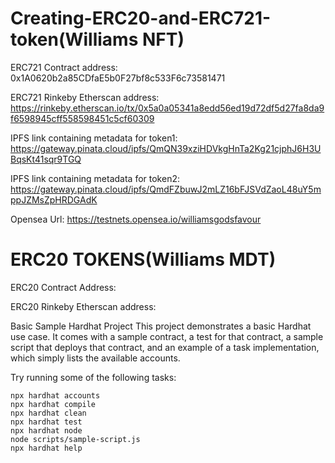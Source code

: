 # Creating-ERC20-and-ERC721-token(Williams NFT)

ERC721 Contract address: 0x1A0620b2a85CDfaE5b0F27bf8c533F6c73581471

ERC721 Rinkeby Etherscan address: https://rinkeby.etherscan.io/tx/0x5a0a05341a8edd56ed19d72df5d27fa8da9f6598945cff558598451c5cf60309

IPFS link containing metadata for token1: https://gateway.pinata.cloud/ipfs/QmQN39xziHDVkgHnTa2Kg21cjphJ6H3UBqsKt41sqr9TGQ
 
IPFS link containing metadata for token2: https://gateway.pinata.cloud/ipfs/QmdFZbuwJ2mLZ16bFJSVdZaoL48uY5mppJZMsZpHRDGAdK

Opensea Url: https://testnets.opensea.io/williamsgodsfavour

# ERC20 TOKENS(Williams MDT)

ERC20 Contract Address: 

ERC20 Rinkeby Etherscan address: 

Basic Sample Hardhat Project
This project demonstrates a basic Hardhat use case. It comes with a sample contract, a test for that contract, a sample script that deploys that contract, and an example of a task implementation, which simply lists the available accounts.

Try running some of the following tasks:

```
npx hardhat accounts
npx hardhat compile
npx hardhat clean
npx hardhat test
npx hardhat node
node scripts/sample-script.js
npx hardhat help

```
